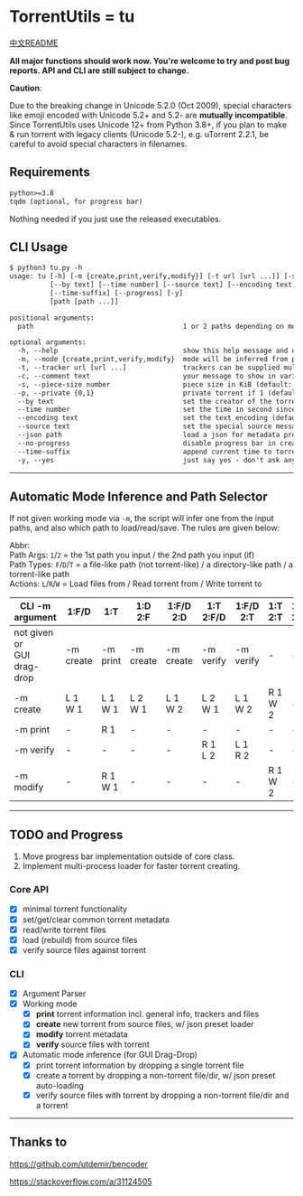 # TorrentUtils = tu

[中文README](README.CN.md)

**All major functions should work now. You're welcome to try and post bug reports. API and CLI are still subject to change.**

**Caution**:

Due to the breaking change in Unicode 5.2.0 (Oct 2009), special characters like emoji encoded with Unicode 5.2+ and 5.2- are **mutually incompatible**.  Since TorrentUtils uses Unicode 12+ from Python 3.8+, if you plan to make & run torrent with legacy clients (Unicode 5.2-), e.g. uTorrent 2.2.1, be careful to avoid special characters in filenames.

## Requirements

```txt
python>=3.8
tqdm (optional, for progress bar)
```

Nothing needed if you just use the released executables.

## CLI Usage

```txt
$ python3 tu.py -h
usage: tu [-h] [-m {create,print,verify,modify}] [-t url [url ...]] [-s number] [-c text] [-p {0,1}]
          [--by text] [--time number] [--source text] [--encoding text] [--json path]
          [--time-suffix] [--progress] [-y]
          [path [path ...]]

positional arguments:
  path                                     1 or 2 paths depending on mode

optional arguments:
  -h, --help                               show this help message and exit
  -m, --mode {create,print,verify,modify}  mode will be inferred from paths if not specified
  -t, --tracker url [url ...]              trackers can be supplied multiple times
  -c, --comment text                       your message to show in various clients
  -s, --piece-size number                  piece size in KiB (default: 4096)
  -p, --private {0,1}                      private torrent if 1 (default: 0)
  --by text                                set the creator of the torrent (default: TorrentUtils)
  --time number                            set the time in second since 19700101 (default: now)
  --encoding text                          set the text encoding (default&recommended: UTF-8)
  --source text                            set the special source message (will change hash)
  --json path                              load a json for metadata preset in creating torrent
  --no-progress                            disable progress bar in creating torrent
  --time-suffix                            append current time to torrent filename
  -y, --yes                                just say yes - don't ask any question
```

---

## Automatic Mode Inference and Path Selector

If not given working mode via `-m`, the script will infer one from the input paths, and also which path to load/read/save. The rules are given below:

Abbr: \
Path Args: `1`/`2` = the 1st path you input / the 2nd path you input (if) \
Path Types: `F`/`D`/`T` = a file-like path (not torrent-like) / a directory-like path / a torrent-like path \
Actions: `L`/`R`/`W` = Load files from / Read torrent from / Write torrent to

| CLI -m argument                | 1:F/D      | 1:T        | 1:D<br>2:F | 1:F/D<br>2:D | 1:T<br>2:F/D | 1:F/D<br>2:T | 1:T<br>2:T | 1:F<br>2:F |
| ------------------------------ | ---------- | ---------- | ---------- | ------------ | ------------ | ------------ | ---------- | ---------- |
| not given or<br> GUI drag-drop | -m create  | -m print   | -m create  | -m create    | -m verify    | -m verify    | -          | -          |
| -m create                      | L 1<br>W 1 | L 1<br>W 1 | L 2<br>W 1 | L 1<br>W 2   | L 2<br>W 1   | L 1<br>W 2   | R 1<br>W 2 | -          |
| -m print                       | -          | R 1        | -          | -            | -            | -            | -          | -          |
| -m verify                      | -          | -          | -          | -            | R 1<br>L 2   | L 1<br>R 2   | -          | -          |
| -m modify                      | -          | R 1<br>W 1 | -          | -            | -            | -            | R 1<br>W 2 | -          |

---

## TODO and Progress

1. Move progress bar implementation outside of core class.
2. Implement multi-process loader for faster torrent creating.

### Core API

- [x] minimal torrent functionality
- [x] set/get/clear common torrent metadata
- [x] read/write torrent files
- [x] load (rebuild) from source files
- [x] verify source files against torrent

### CLI

- [x] Argument Parser
- [x] Working mode
  - [x] **print** torrent information incl. general info, trackers and files
  - [x] **create** new torrent from source files, w/ json preset loader
  - [x] **modify** torrent metadata
  - [x] **verify** source files with torrent
- [x] Automatic mode inference (for GUI Drag-Drop)
  - [x] print torrent information by dropping a single torrent file
  - [x] create a torrent by dropping a non-torrent file/dir, w/ json preset auto-loading
  - [x] verify source files with torrent by dropping a non-torrent file/dir and a torrent

---

## Thanks to

<https://github.com/utdemir/bencoder>

<https://stackoverflow.com/a/31124505>
